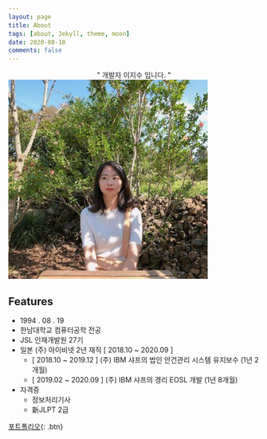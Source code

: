 ```yaml
---
layout: page
title: About
tags: [about, Jekyll, theme, moon]
date: 2020-08-18
comments: false
---
```

<center>" 개발자 이지수 입니다. "</center>

<img src="../assets/img/about_img.jpg">

## Features
* 1994 . 08 . 19
* 한남대학교 컴퓨터공학 전공
* JSL 인재개발원 27기
* 일본 (주) 아이비넷 2년 재직 [ 2018.10 ~ 2020.09 ]
  * [ 2018.10 ~ 2019.12 ]  (주) IBM 샤프의 법인 안건관리 시스템 유지보수 (1년 2개월)
  * [ 2019.02 ~ 2020.09 ]  (주) IBM 샤프의 경리 EOSL 개발 (1년 8개월)
* 자격증
  * 정보처리기사
  * 新JLPT 2급


[포트폴리오](../assets/포트폴리오.pdf){: .btn}
